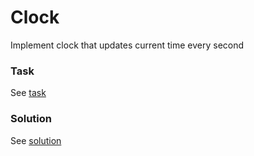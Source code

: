 # Clock

Implement clock that updates current time every second

### Task

See [task](./task.jsx)

### Solution

See [solution](./solution.jsx)
